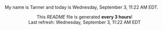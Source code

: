 My name is Tanner and today is Wednesday, September 3, 11:22 AM EDT.

<p align="center">This <i>README</i> file is generated <b>every 3 hours</b>!</br>Last refresh: Wednesday, September 3, 11:22 AM EDT<br /></p>
